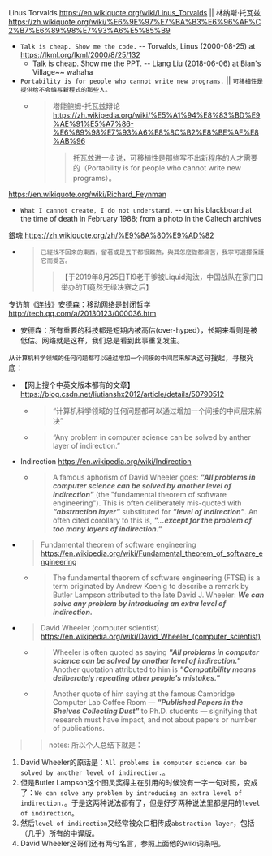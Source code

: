 
Linus Torvalds https://en.wikiquote.org/wiki/Linus_Torvalds || 林纳斯·托瓦兹 https://zh.wikiquote.org/wiki/%E6%9E%97%E7%BA%B3%E6%96%AF%C2%B7%E6%89%98%E7%93%A6%E5%85%B9
- `Talk is cheap. Show me the code.` -- Torvalds, Linus (2000-08-25) at https://lkml.org/lkml/2000/8/25/132
  - Talk is cheap. Show me the PPT. -- Liang Liu (2018-06-06) at Bian's Village~~ wahaha
- `Portability is for people who cannot write new programs.` || `可移植性是提供给不会编写新程式的那些人。`
  * > 塔能鲍姆-托瓦兹辩论 https://zh.wikipedia.org/wiki/%E5%A1%94%E8%83%BD%E9%AE%91%E5%A7%86-%E6%89%98%E7%93%A6%E8%8C%B2%E8%BE%AF%E8%AB%96
    >> 托瓦兹进一步说，可移植性是那些写不出新程序的人才需要的（Portability is for people who cannot write new programs）。

https://en.wikiquote.org/wiki/Richard_Feynman
- `What I cannot create, I do not understand.` -- on his blackboard at the time of death in February 1988; from a photo in the Caltech archives

銀魂 https://zh.wikiquote.org/zh/%E9%8A%80%E9%AD%82
- > `已經找不回來的東西，留著或是丟下都很難熬，與其怎麼做都痛苦，我寧可選擇保護它而受苦。`
  >>【于2019年8月25日TI9老干爹被Liquid淘汰，中国战队在家门口举办的TI竟然无缘决赛之后】

专访前《连线》安德森：移动网络是封闭哲学 http://tech.qq.com/a/20130123/000036.htm
- 安德森：所有重要的科技都是短期内被高估(over-hyped），长期来看则是被低估。网络就是这样，我们总是看到此事重复发生。

从`计算机科学领域的任何问题都可以通过增加一个间接的中间层来解决`这句搜起，寻根究底：
- 【网上搜个中英文版本都有的文章】 https://blog.csdn.net/liutianshx2012/article/details/50790512
  * > “计算机科学领域的任何问题都可以通过增加一个间接的中间层来解决” 
  * > “Any problem in computer science can be solved by anther layer of indirection.”
- Indirection https://en.wikipedia.org/wiki/Indirection
  * > A famous aphorism of David Wheeler goes: ***"All problems in computer science can be solved by another level of indirection"*** (the "fundamental theorem of software engineering"). This is often deliberately mis-quoted with ***"abstraction layer"*** substituted for ***"level of indirection"***. An often cited corollary to this is, ***"...except for the problem of too many layers of indirection."***
- > Fundamental theorem of software engineering https://en.wikipedia.org/wiki/Fundamental_theorem_of_software_engineering
  * > The fundamental theorem of software engineering (FTSE) is a term originated by Andrew Koenig to describe a remark by Butler Lampson attributed to the late David J. Wheeler: ***We can solve any problem by introducing an extra level of indirection.***
- > David Wheeler (computer scientist) https://en.wikipedia.org/wiki/David_Wheeler_(computer_scientist)
  * > Wheeler is often quoted as saying ***"All problems in computer science can be solved by another level of indirection."*** Another quotation attributed to him is ***"Compatibility means deliberately repeating other people's mistakes."***
  * > Another quote of him saying at the famous Cambridge Computer Lab Coffee Room — ***"Published Papers in the Shelves Collecting Dust"*** to Ph.D. students — signifying that research must have impact, and not about papers or number of publications. 

>> notes: 所以个人总结下就是：
1. David Wheeler的原话是：`All problems in computer science can be solved by another level of indirection.`。
2. 但是Butler Lampson这个图灵奖得主在引用的时候没有一字一句对照，变成了：`We can solve any problem by introducing an extra level of indirection.`。于是这两种说法都有了，但是好歹两种说法里都是用的`level of indirection`。
3. 然后`level of indirection`又经常被众口相传成`abstraction layer`，包括（几乎）所有的中译版。
4. David Wheeler这哥们还有两句名言，参照上面他的wiki词条吧。

